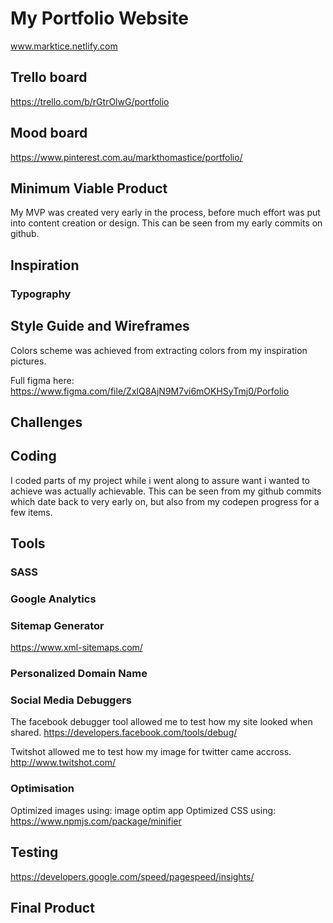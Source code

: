 # My Portfolio Website
www.marktice.netlify.com
<!-- www.marktice.com -->

## Trello board
https://trello.com/b/rGtrOlwG/portfolio

## Mood board
https://www.pinterest.com.au/markthomastice/portfolio/

## Minimum Viable Product
My MVP was created very early in the process, before much effort was put into content creation or design. This can be seen from my early commits on github.

## Inspiration
<!-- I NEED SOME. Quotes, tag lines etc. Why i do what i am doing! -->
<!-- Websites i liked, flow etc -->
### Typography


## Style Guide and Wireframes
Colors scheme was achieved from extracting colors from my inspiration pictures. 

Full figma here:
https://www.figma.com/file/ZxlQ8AjN9M7vi6mOKHSyTmj0/Porfolio

## Challenges


## Coding
I coded parts of my project while i went along to assure want i wanted to achieve was actually achievable. This can be seen from my github commits which date back to very early on, but also from my codepen progress for a few items. 

## Tools
### SASS

### Google Analytics

### Sitemap Generator
https://www.xml-sitemaps.com/

### Personalized Domain Name
<!-- I bought the domain www.marktice.com -->

### Social Media Debuggers
The facebook debugger tool allowed me to test how my site looked when shared.
https://developers.facebook.com/tools/debug/

Twitshot allowed me to test how my image for twitter came accross.
http://www.twitshot.com/

### Optimisation
Optimized images using: image optim app
Optimized CSS using: https://www.npmjs.com/package/minifier

## Testing
https://developers.google.com/speed/pagespeed/insights/

## Final Product
